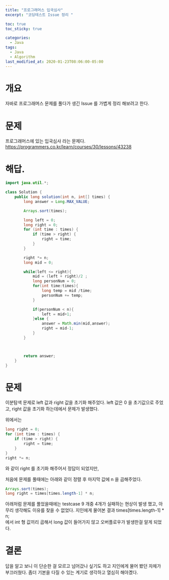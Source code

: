 ```yaml
---
title: "프로그래머스 입국심사"
excerpt: "코딩테스트 Issue 정리 "

toc: true
toc_sticky: true

categories:
  - Java
tags:
  - Java
  - Algorithm
last_modified_at: 2020-01-23T08:06:00-05:00
---
```


# 개요

자바로 프로그래머스 문제를 풀다가 생긴 Issue 를 가볍게 정리 해보려고 한다.

# 문제

프로그래머스에 있는 입국심사 라는 문제다.
<https://programmers.co.kr/learn/courses/30/lessons/43238>

# 해답.

```java
import java.util.*;

class Solution {
    public long solution(int n, int[] times) {
        long answer = Long.MAX_VALUE;

        Arrays.sort(times);

        long left = 0;
        long right = 0;
        for (int time : times) {
            if (time > right) {
                right = time;
            }
        }

        right *= n;
        long mid = 0;

        while(left <= right){
            mid = (left + right)/2 ;
            long personNum = 0;
            for(int time:times){
                long temp = mid /time;
                personNum += temp;
            }

            if(personNum < n){
                left = mid+1;
            }else {
                answer = Math.min(mid,answer);
                right = mid-1;
            }
        }



        return answer;
    }
}
```

# 문제

이분탐색 문제로 left 값과 right 값을 초기화 해주었다.
left 값은 0 을 초기값으로 주었고,
right 값을 초기화 하는데에서 문제가 발생했다.

위에서는

```java
long right = 0;
for (int time : times) {
    if (time > right) {
        right = time;
    }
}
right *= n;
```

와 같이 right 를 초기화 해주어서 정답이 되었지만,

처음에 문제를 풀때에는 아래와 같이 정렬 후 마지막 값에 n 을 곱해주었다.

```java
Arrays.sort(times);
long right = times[times.length-1] * n;
```

아래처럼 문제를 풀었을때에는 testcase 9 개중 4개가 실패하는 현상이 발생 했고, 아무리 생각해도 이유를 찾을 수 없었다. 지인에게 물어본 결과
times[times.length-1] \* n;  
에서 int 형 값끼리 곱해서 long 값이 들어가지 않고 오버플로우가 발생한걸 알게 되었다.

# 결론

답을 알고 보니 이 단순한 걸 모르고 넘어갔나 싶기도 하고 지인에게 물어 봤던 자체가 부끄러웠다.
좀더 기본을 다질 수 있는 계기로 생각하고 열심히 해야곘다.
